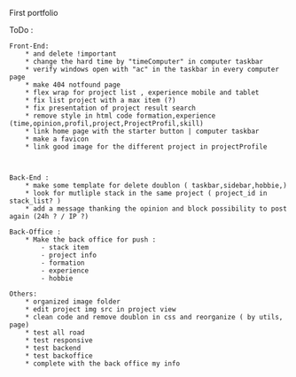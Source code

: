 First portfolio

ToDo :


    Front-End:
        * and delete !important
        * change the hard time by "timeComputer" in computer taskbar
        * verify windows open with "ac" in the taskbar in every computer page
        * make 404 notfound page
        * flex wrap for project list , experience mobile and tablet
        * fix list project with a max item (?)
        * fix presentation of project result search
        * remove style in html code formation,experience (time,opinion,profil,project,ProjectProfil,skill)
        * link home page with the starter button | computer taskbar
        * make a favicon
        * link good image for the different project in projectProfile
        
        
    
    Back-End :
        * make some template for delete doublon ( taskbar,sidebar,hobbie,)
        * look for mutliple stack in the same project ( project_id in stack_list? )
        * add a message thanking the opinion and block possibility to post again (24h ? / IP ?)

    Back-Office : 
        * Make the back office for push :
            - stack item
            - project info 
            - formation 
            - experience
            - hobbie
        
    Others: 
        * organized image folder
        * edit project img src in project view
        * clean code and remove doublon in css and reorganize ( by utils, page)
        * test all road
        * test responsive
        * test backend
        * test backoffice
        * complete with the back office my info
